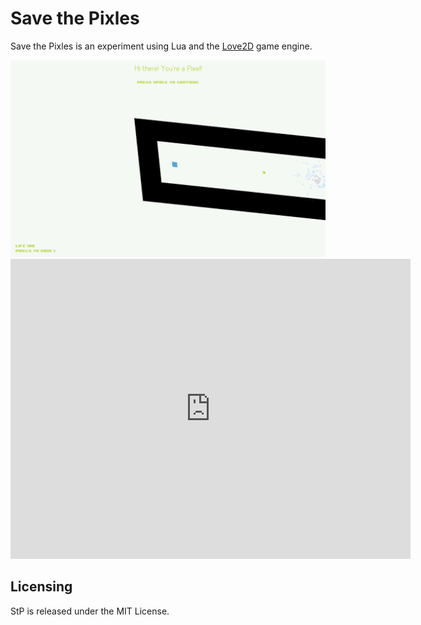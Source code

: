 Save the Pixles
===============

Save the Pixles is an experiment using Lua and the [Love2D](http://love2d.org) game engine.

<img src="screenshot.png" width="835" alt="Save the Pixels">

<iframe width="640" height="480" src="http://www.youtube.com/embed/-P-0U3DqIOc" frameborder="0" allowfullscreen></iframe>

Licensing
---------
StP is released under the MIT License.